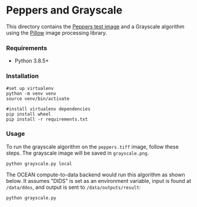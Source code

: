 <!--
Copyright 2022 Ocean Protocol Foundation
SPDX-License-Identifier: Apache-2.0
-->
# Peppers and Grayscale

This directory contains the [Peppers test image][1] and a Grayscale algorithm using
the [Pillow][2] image processing library.

[1]: https://sipi.usc.edu/database/database.php?volume=misc&image=13#top
[2]: https://pillow.readthedocs.io/en/stable/handbook/overview.html

### Requirements

- Python 3.8.5+

### Installation

```
#set up virtualenv
python -m venv venv
source venv/bin/activate

#install virtualenv dependencies
pip install wheel
pip install -r requirements.txt
```

### Usage

To run the grayscale algorithm on the `peppers.tiff` image, follow these steps.
The grayscale image will be saved in `grayscale.png`.

```console
python grayscale.py local
```

The OCEAN compute-to-data backend would run this algorithm as shown below. It
assumes "DIDS" is set as an environment variable, input is found at `/data/ddos`,
and output is sent to `/data/outputs/result`:

```console
python grayscale.py
```

